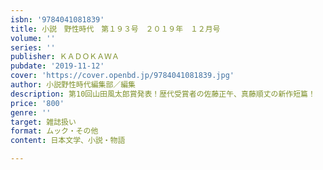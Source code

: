 ```yaml
---
isbn: '9784041081839'
title: 小説　野性時代　第１９３号　２０１９年　１２月号
volume: ''
series: ''
publisher: ＫＡＤＯＫＡＷＡ
pubdate: '2019-11-12'
cover: 'https://cover.openbd.jp/9784041081839.jpg'
author: 小説野性時代編集部／編集
description: 第10回山田風太郎賞発表！歴代受賞者の佐藤正午、真藤順丈の新作短篇！
price: '800'
genre: ''
target: 雑誌扱い
format: ムック・その他
content: 日本文学、小説・物語

---
```

